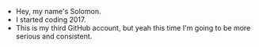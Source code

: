 - Hey, my name's Solomon.
- I started coding 2017.
- This is my third GitHub account, but yeah this time I'm going to be more serious and consistent.

<!---
Uncle-Solomon/Uncle-Solomon is a ✨ special ✨ repository because its `README.md` (this file) appears on your GitHub profile.
You can click the Preview link to take a look at your changes.
--->
